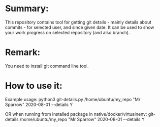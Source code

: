 # Summary:
This repository contains tool for getting git details - mainly details about commits - for selected user, and since given date.
It can be used to show your work progress on selected repository (and also branch).

# Remark:
You need to install git command line tool.

# How to use it:
Example usage: 
python3 git-details.py /home/ubuntu/my_repo "Mr Sparrow" 2020-08-01 --details Y

OR when running from installed package in native/docker/virtualnenv: 
git-details /home/ubuntu/my_repo "Mr Sparrow" 2020-08-01 --details Y
